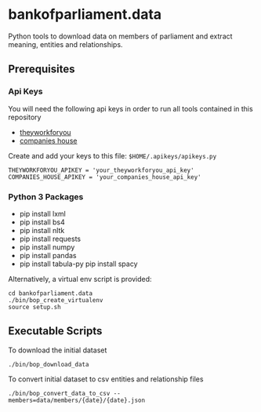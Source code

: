 # bankofparliament.data
Python tools to download data on members of parliament and extract meaning, entities and relationships.

## Prerequisites
### Api Keys
You will need the following api keys in order to run all tools contained in this repository
 - [theyworkforyou](https://www.theyworkforyou.com/api/)
 - [companies house](https://developer.company-information.service.gov.uk/api/docs/index/gettingStarted.html#createaccount)

Create and add your keys to this file: `$HOME/.apikeys/apikeys.py`

    THEYWORKFORYOU_APIKEY = 'your_theyworkforyou_api_key'
    COMPANIES_HOUSE_APIKEY = 'your_companies_house_api_key'

### Python 3 Packages
 - pip install lxml
 - pip install bs4
 - pip install nltk
 - pip install requests
 - pip install numpy
 - pip install pandas
 - pip install tabula-py
   pip install spacy

Alternatively, a virtual env script is provided:

    cd bankofparliament.data
    ./bin/bop_create_virtualenv
    source setup.sh

## Executable Scripts

To download the initial dataset

    ./bin/bop_download_data

To convert initial dataset to csv entities and relationship files

    ./bin/bop_convert_data_to_csv --members=data/members/{date}/{date}.json
